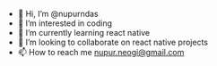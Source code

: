 - 👋 Hi, I’m @nupurndas
- 👀 I’m interested in coding
- 🌱 I’m currently learning react native
- 💞️ I’m looking to collaborate on react native projects
- 📫 How to reach me nupur.neogi@gmail.com

<!---
nupurndas/nupurndas is a ✨ special ✨ repository because its `README.md` (this file) appears on your GitHub profile.
You can click the Preview link to take a look at your changes.
--->
